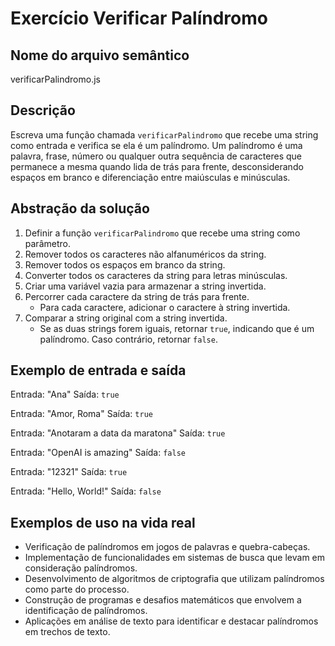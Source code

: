 # Exercício Verificar Palíndromo

## Nome do arquivo semântico
verificarPalindromo.js

## Descrição
Escreva uma função chamada `verificarPalindromo` que recebe uma string como entrada e verifica se ela é um palíndromo. Um palíndromo é uma palavra, frase, número ou qualquer outra sequência de caracteres que permanece a mesma quando lida de trás para frente, desconsiderando espaços em branco e diferenciação entre maiúsculas e minúsculas.

## Abstração da solução
1. Definir a função `verificarPalindromo` que recebe uma string como parâmetro.
2. Remover todos os caracteres não alfanuméricos da string.
3. Remover todos os espaços em branco da string.
4. Converter todos os caracteres da string para letras minúsculas.
5. Criar uma variável vazia para armazenar a string invertida.
6. Percorrer cada caractere da string de trás para frente.
   - Para cada caractere, adicionar o caractere à string invertida.
7. Comparar a string original com a string invertida.
   - Se as duas strings forem iguais, retornar `true`, indicando que é um palíndromo. Caso contrário, retornar `false`.

## Exemplo de entrada e saída
Entrada: "Ana"
Saída: `true`

Entrada: "Amor, Roma"
Saída: `true`

Entrada: "Anotaram a data da maratona"
Saída: `true`

Entrada: "OpenAI is amazing"
Saída: `false`

Entrada: "12321"
Saída: `true`

Entrada: "Hello, World!"
Saída: `false`

## Exemplos de uso na vida real
- Verificação de palíndromos em jogos de palavras e quebra-cabeças.
- Implementação de funcionalidades em sistemas de busca que levam em consideração palíndromos.
- Desenvolvimento de algoritmos de criptografia que utilizam palíndromos como parte do processo.
- Construção de programas e desafios matemáticos que envolvem a identificação de palíndromos.
- Aplicações em análise de texto para identificar e destacar palíndromos em trechos de texto.
